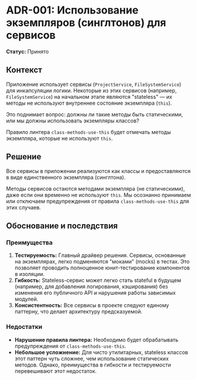 # ADR-001: Использование экземпляров (синглтонов) для сервисов

**Статус:** Принято

## Контекст

Приложение использует сервисы (`ProjectService`, `FileSystemService`) для инкапсуляции логики. Некоторые из этих сервисов (например, `FileSystemService`) на начальном этапе являются "stateless" — их методы не используют внутреннее состояние экземпляра (`this`).

Это поднимает вопрос: должны ли такие методы быть статическими, или мы должны использовать экземпляры классов?

Правило линтера `class-methods-use-this` будет отмечать методы экземпляра, которые не используют `this`.

## Решение

Все сервисы в приложении реализуются как классы и предоставляются в виде единственного экземпляра (синглтона).

Методы сервисов остаются методами экземпляра (не статическими), даже если они временно не используют `this`. Мы осознанно принимаем или отключаем предупреждения от правила `class-methods-use-this` для этих случаев.

## Обоснование и последствия

### Преимущества

1. **Тестируемость:** Главный драйвер решения. Сервисы, основанные на экземплярах, легко подменяются "моками" (mocks) в тестах. Это позволяет проводить полноценное юнит-тестирование компонентов в изоляции.
2. **Гибкость:** Stateless-сервис может легко стать stateful в будущем (например, для добавления логирования, кэширования) без изменения его публичного API и нарушения работы зависимых модулей.
3. **Консистентность:** Все сервисы в проекте следуют единому паттерну, что делает архитектуру предсказуемой.

### Недостатки

* **Нарушение правила линтера:** Необходимо будет обрабатывать предупреждения от `class-methods-use-this`.
* **Небольшое усложнение:** Для чисто утилитарных, stateless классов этот паттерн чуть сложнее, чем использование статических методов. Однако, преимущества в гибкости и тестируемости перевешивают этот недостаток.
